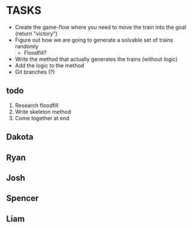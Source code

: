 # TASKS

- Create the game-flow where you need to move the train into the goal (return "victory")
- Figure out how we are going to generate a solvable set of trains randomly
    - Floodfill?
- Write the method that actually generates the trains (without logic)
- Add the logic to the method
- Git branches (?)

## todo
1. Research floodfill
2. Write skeleton method
3. Come together at end












## Dakota

## Ryan

## Josh

## Spencer

## Liam
